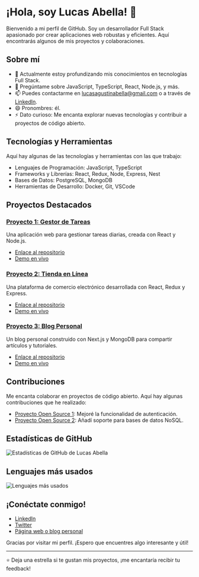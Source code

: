 # ¡Hola, soy Lucas Abella! 👋

Bienvenido a mi perfil de GitHub. Soy un desarrollador Full Stack apasionado por crear aplicaciones web robustas y eficientes. Aquí encontrarás algunos de mis proyectos y colaboraciones.

## Sobre mí

- 🌱 Actualmente estoy profundizando mis conocimientos en tecnologías Full Stack.
- 💬 Pregúntame sobre JavaScript, TypeScript, React, Node.js, y más.
- 📫 Puedes contactarme en lucasagustinabella@gmail.com o a través de [LinkedIn](https://www.linkedin.com/in/lucasabella).
- 😄 Pronombres: él.
- ⚡ Dato curioso: Me encanta explorar nuevas tecnologías y contribuir a proyectos de código abierto.

## Tecnologías y Herramientas

Aquí hay algunas de las tecnologías y herramientas con las que trabajo:

- Lenguajes de Programación: JavaScript, TypeScript
- Frameworks y Librerías: React, Redux, Node, Express, Nest
- Bases de Datos: PostgreSQL, MongoDB
- Herramientas de Desarrollo: Docker, Git, VSCode

## Proyectos Destacados

### [Proyecto 1: Gestor de Tareas](https://github.com/lucasabella/gestor-tareas)
Una aplicación web para gestionar tareas diarias, creada con React y Node.js.

- [Enlace al repositorio](https://github.com/lucasabella/gestor-tareas)
- [Demo en vivo](https://gestor-tareas.example.com)

### [Proyecto 2: Tienda en Línea](https://github.com/lucasabella/tienda-en-linea)
Una plataforma de comercio electrónico desarrollada con React, Redux y Express.

- [Enlace al repositorio](https://github.com/lucasabella/tienda-en-linea)
- [Demo en vivo](https://tienda-en-linea.example.com)

### [Proyecto 3: Blog Personal](https://github.com/lucasabella/blog-personal)
Un blog personal construido con Next.js y MongoDB para compartir artículos y tutoriales.

- [Enlace al repositorio](https://github.com/lucasabella/blog-personal)
- [Demo en vivo](https://blog-personal.example.com)

## Contribuciones

Me encanta colaborar en proyectos de código abierto. Aquí hay algunas contribuciones que he realizado:

- [Proyecto Open Source 1](https://github.com/proyecto-open-source-1): Mejoré la funcionalidad de autenticación.
- [Proyecto Open Source 2](https://github.com/proyecto-open-source-2): Añadí soporte para bases de datos NoSQL.

## Estadísticas de GitHub

![Estadísticas de GitHub de Lucas Abella](https://github-readme-stats.vercel.app/api?username=lucasabella&show_icons=true&theme=radical)

## Lenguajes más usados

![Lenguajes más usados](https://github-readme-stats.vercel.app/api/top-langs/?username=lucasabella&layout=compact&theme=radical)

## ¡Conéctate conmigo!

- [LinkedIn](https://www.linkedin.com/in/lucasabella)
- [Twitter](https://twitter.com/lucasabella)
- [Página web o blog personal](https://lucasabella.example.com)

Gracias por visitar mi perfil. ¡Espero que encuentres algo interesante y útil!

---

⭐️ Deja una estrella si te gustan mis proyectos, ¡me encantaría recibir tu feedback!

